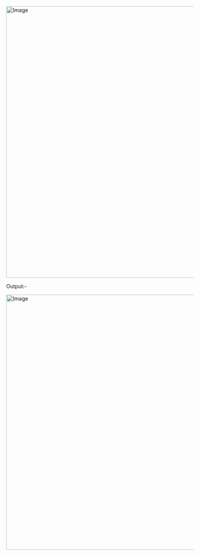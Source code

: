 <img width="727" alt="Image" src="https://github.com/user-attachments/assets/ced19aa0-cc6e-4f50-819c-c8b628eb4d02" />

Output:-

<img width="683" alt="Image" src="https://github.com/user-attachments/assets/213ff3ef-f013-4882-904f-0e8dd708ef02" />
